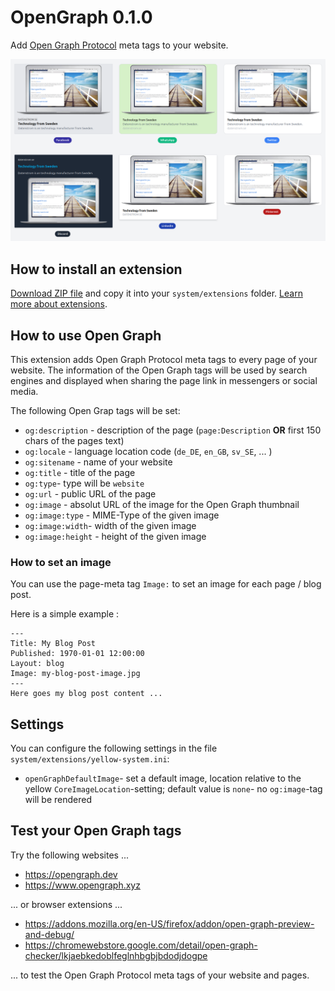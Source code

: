 # OpenGraph 0.1.0

Add [Open Graph Protocol](https://ogp.me/) meta tags to your website.

<p align="center"><img src="SCREENSHOT.png" alt="Screenshot of display examples for Open Graph Protocol meta tags (by opengraph.dev)"></p>

## How to install an extension

[Download ZIP file](https://github.com/upputter/yellow-opengraph/archive/refs/heads/main.zip) and copy it into your `system/extensions` folder. [Learn more about extensions](https://github.com/annaesvensson/yellow-update).

## How to use Open Graph

This extension adds Open Graph Protocol meta tags to every page of your website.
The information of the Open Graph tags will be used by search engines and displayed when sharing the page link in messengers or social media.

The following Open Grap tags will be set:

  * `og:description` - description of the page (`page:Description` **OR** first 150 chars of the pages text)  
  * `og:locale` - language location code (`de_DE`, `en_GB`, `sv_SE`, ... )
  * `og:sitename` - name of your website
  * `og:title` - title of the page
  * `og:type`- type will be `website`
  * `og:url` - public URL of the page
  * `og:image` - absolut URL of the image for the Open Graph thumbnail
  * `og:image:type` - MIME-Type of the given image
  * `og:image:width`- width of the given image
  * `og:image:height` - height of the given image

### How to set an image
You can use the page-meta tag `Image:` to set an image for each page / blog post.

Here is a simple example :

```
---
Title: My Blog Post
Published: 1970-01-01 12:00:00
Layout: blog
Image: my-blog-post-image.jpg
---
Here goes my blog post content ...

```

## Settings

You can configure the following settings in the file `system/extensions/yellow-system.ini`:

  * `openGraphDefaultImage`- set a default image, location relative to the yellow `CoreImageLocation`-setting; default value is `none`- no `og:image`-tag will be rendered

## Test your Open Graph tags
Try the following websites ...
  * https://opengraph.dev
  * https://www.opengraph.xyz

... or browser extensions ...

* https://addons.mozilla.org/en-US/firefox/addon/open-graph-preview-and-debug/
* https://chromewebstore.google.com/detail/open-graph-checker/lkjaebkedoblfeglnhbgbjbdodjdogpe

... to test the Open Graph Protocol meta tags of your website and pages.